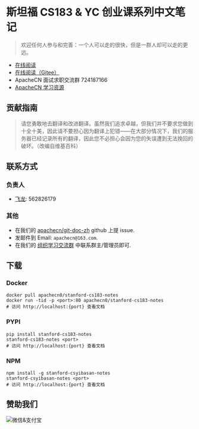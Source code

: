 # 斯坦福 CS183 & YC 创业课系列中文笔记

> 欢迎任何人参与和完善：一个人可以走的很快，但是一群人却可以走的更远。

+   [在线阅读](http://cs183.apachecn.org)
+   [在线阅读（Gitee）](https://apachecn.gitee.io/stanford-cs183-notes/)
+   ApacheCN 面试求职交流群 724187166
+   [ApacheCN 学习资源](http://www.apachecn.org/)

## 贡献指南

> 请您勇敢地去翻译和改进翻译。虽然我们追求卓越，但我们并不要求您做到十全十美，因此请不要担心因为翻译上犯错——在大部分情况下，我们的服务器已经记录所有的翻译，因此您不必担心会因为您的失误遭到无法挽回的破坏。（改编自维基百科）

## 联系方式

### 负责人

* [飞龙](https://github.com/wizardforcel): 562826179

### 其他

*   在我们的 [apachecn/git-doc-zh](https://github.com/apachecn/git-doc-zh) github 上提 issue.
*   发邮件到 Email: `apachecn@163.com`.
*   在我们的 [组织学习交流群](http://www.apachecn.org/organization/348.html) 中联系群主/管理员即可.

## 下载

### Docker

```
docker pull apachecn0/stanford-cs183-notes
docker run -tid -p <port>:80 apachecn0/stanford-cs183-notes
# 访问 http://localhost:{port} 查看文档
```

### PYPI

```
pip install stanford-cs183-notes
stanford-cs183-notes <port>
# 访问 http://localhost:{port} 查看文档
```

### NPM

```
npm install -g stanford-csyibasan-notes
stanford-csyibasan-notes <port>
# 访问 http://localhost:{port} 查看文档
```

## 赞助我们

<img src="http://data.apachecn.org/img/about/donate.jpg" alt="微信&支付宝" />
